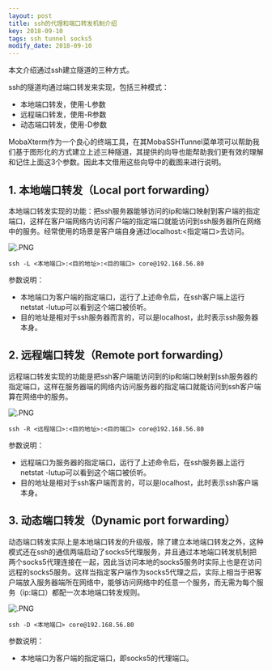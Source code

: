 ```yaml
---
layout: post
title: ssh的代理和端口转发机制介绍
key: 2018-09-10
tags: ssh tunnel socks5
modify_date: 2018-09-10
---
```


本文介绍通过ssh建立隧道的三种方式。

<!--more-->

ssh的隧道均通过端口转发来实现，包括三种模式：
- 本地端口转发，使用-L参数
- 远程端口转发，使用-R参数
- 动态端口转发，使用-D参数

MobaXterm作为一个良心的终端工具，在其MobaSSHTunnel菜单项可以帮助我们基于图形化的方式建立上述三种隧道，其提供的向导也能帮助我们更有效的理解和记住上面这3个参数。因此本文借用这些向导中的截图来进行说明。

## 1. 本地端口转发（Local port forwarding）

本地端口转发实现的功能：把ssh服务器能够访问的ip和端口映射到客户端的指定端口，这样在客户端网络内访问客户端的指定端口就能访问到ssh服务器所在网络中的服务。经常使用的场景是客户端自身通过localhost:<指定端口>去访问。

![.PNG](http://o7gg8x7fi.bkt.clouddn.com/.PNG)

```
ssh -L <本地端口>:<目的地址>:<目的端口> core@192.168.56.80
```

参数说明：
- 本地端口为客户端的指定端口，运行了上述命令后，在ssh客户端上运行netstat -lutup可以看到这个端口被侦听。
- 目的地址是相对于ssh服务器而言的，可以是localhost，此时表示ssh服务器本身。

## 2. 远程端口转发（Remote port forwarding）
远程端口转发实现的功能是把ssh客户端能访问到的ip和端口映射到ssh服务器的指定端口，这样在服务器端的网络内访问服务器的指定端口就能访问到ssh客户端算在网络中的服务。

![.PNG](http://o7gg8x7fi.bkt.clouddn.com/.PNG)

```
ssh -R <远程端口>:<目的地址>:<目的端口> core@192.168.56.80
```

参数说明：
- 远程端口为服务器的指定端口，运行了上述命令后，在ssh服务器上运行netstat -lutup可以看到这个端口被侦听。
- 目的地址是相对于ssh客户端而言的，可以是localhost，此时表示ssh客户端本身。

## 3. 动态端口转发（Dynamic port forwarding）

动态端口转发实际上是本地端口转发的升级版，除了建立本地端口转发之外，这种模式还在ssh的通信两端启动了socks5代理服务，并且通过本地端口转发机制把两个socks5代理连接在一起，因此当访问本地的socks5服务时实际上也是在访问远程的socks5服务。这样当指定客户端作为socks5代理之后，实际上相当于把客户端放入服务器端所在网络中，能够访问网络中的任意一个服务，而无需为每个服务（ip:端口）都配一次本地端口转发规则。

![.PNG](http://o7gg8x7fi.bkt.clouddn.com/.PNG)

```
ssh -D <本地端口> core@192.168.56.80
```

参数说明：
- 本地端口为客户端的指定端口，即socks5的代理端口。
